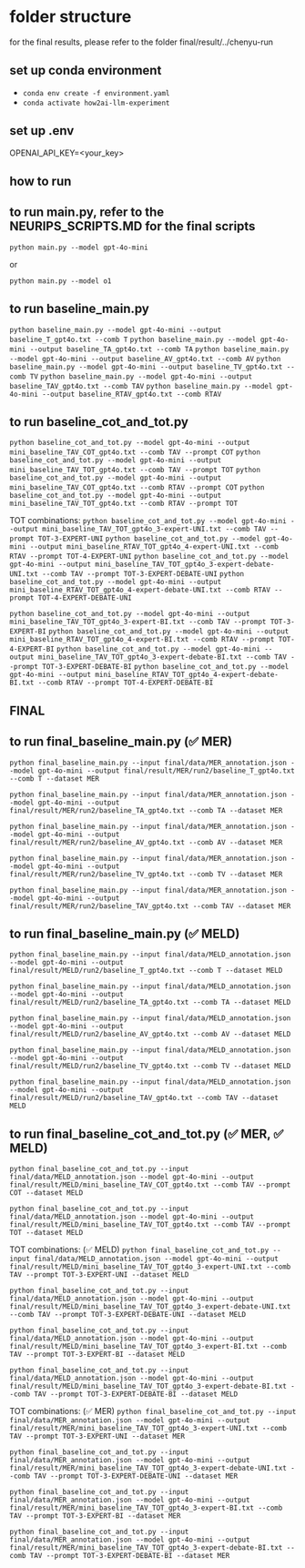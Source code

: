 # folder structure

for the final results, please refer to the folder final/result/../chenyu-run

## set up conda environment

- `conda env create -f environment.yaml`
- `conda activate how2ai-llm-experiment`

## set up .env

OPENAI_API_KEY=<your_key>

## how to run

## to run main.py, refer to the NEURIPS_SCRIPTS.MD for the final scripts

`python main.py --model gpt-4o-mini`

or

`python main.py --model o1`

## to run baseline_main.py

`python baseline_main.py --model gpt-4o-mini --output baseline_T_gpt4o.txt --comb T`
`python baseline_main.py --model gpt-4o-mini --output baseline_TA_gpt4o.txt --comb TA`
`python baseline_main.py --model gpt-4o-mini --output baseline_AV_gpt4o.txt --comb AV`
`python baseline_main.py --model gpt-4o-mini --output baseline_TV_gpt4o.txt --comb TV`
`python baseline_main.py --model gpt-4o-mini --output baseline_TAV_gpt4o.txt --comb TAV`
`python baseline_main.py --model gpt-4o-mini --output baseline_RTAV_gpt4o.txt --comb RTAV`

## to run baseline_cot_and_tot.py

`python baseline_cot_and_tot.py --model gpt-4o-mini --output mini_baseline_TAV_COT_gpt4o.txt --comb TAV --prompt COT`
`python baseline_cot_and_tot.py --model gpt-4o-mini --output mini_baseline_TAV_TOT_gpt4o.txt --comb TAV --prompt TOT`
`python baseline_cot_and_tot.py --model gpt-4o-mini --output mini_baseline_TAV_COT_gpt4o.txt --comb RTAV --prompt COT`
`python baseline_cot_and_tot.py --model gpt-4o-mini --output mini_baseline_TAV_TOT_gpt4o.txt --comb RTAV --prompt TOT`

TOT combinations:
`python baseline_cot_and_tot.py --model gpt-4o-mini --output mini_baseline_TAV_TOT_gpt4o_3-expert-UNI.txt --comb TAV --prompt TOT-3-EXPERT-UNI`
`python baseline_cot_and_tot.py --model gpt-4o-mini --output mini_baseline_RTAV_TOT_gpt4o_4-expert-UNI.txt --comb RTAV --prompt TOT-4-EXPERT-UNI`
`python baseline_cot_and_tot.py --model gpt-4o-mini --output mini_baseline_TAV_TOT_gpt4o_3-expert-debate-UNI.txt --comb TAV --prompt TOT-3-EXPERT-DEBATE-UNI`
`python baseline_cot_and_tot.py --model gpt-4o-mini --output mini_baseline_RTAV_TOT_gpt4o_4-expert-debate-UNI.txt --comb RTAV --prompt TOT-4-EXPERT-DEBATE-UNI`

`python baseline_cot_and_tot.py --model gpt-4o-mini --output mini_baseline_TAV_TOT_gpt4o_3-expert-BI.txt --comb TAV --prompt TOT-3-EXPERT-BI`
`python baseline_cot_and_tot.py --model gpt-4o-mini --output mini_baseline_RTAV_TOT_gpt4o_4-expert-BI.txt --comb RTAV --prompt TOT-4-EXPERT-BI`
`python baseline_cot_and_tot.py --model gpt-4o-mini --output mini_baseline_TAV_TOT_gpt4o_3-expert-debate-BI.txt --comb TAV --prompt TOT-3-EXPERT-DEBATE-BI`
`python baseline_cot_and_tot.py --model gpt-4o-mini --output mini_baseline_RTAV_TOT_gpt4o_4-expert-debate-BI.txt --comb RTAV --prompt TOT-4-EXPERT-DEBATE-BI`

## FINAL

## to run final_baseline_main.py (✅ MER)

`python final_baseline_main.py --input final/data/MER_annotation.json --model gpt-4o-mini --output final/result/MER/run2/baseline_T_gpt4o.txt --comb T --dataset MER`

`python final_baseline_main.py --input final/data/MER_annotation.json --model gpt-4o-mini --output final/result/MER/run2/baseline_TA_gpt4o.txt --comb TA --dataset MER`

`python final_baseline_main.py --input final/data/MER_annotation.json --model gpt-4o-mini --output final/result/MER/run2/baseline_AV_gpt4o.txt --comb AV --dataset MER`

`python final_baseline_main.py --input final/data/MER_annotation.json --model gpt-4o-mini --output final/result/MER/run2/baseline_TV_gpt4o.txt --comb TV --dataset MER`

`python final_baseline_main.py --input final/data/MER_annotation.json --model gpt-4o-mini --output final/result/MER/run2/baseline_TAV_gpt4o.txt --comb TAV --dataset MER`

## to run final_baseline_main.py (✅ MELD)

`python final_baseline_main.py --input final/data/MELD_annotation.json --model gpt-4o-mini --output final/result/MELD/run2/baseline_T_gpt4o.txt --comb T --dataset MELD`

`python final_baseline_main.py --input final/data/MELD_annotation.json --model gpt-4o-mini --output final/result/MELD/run2/baseline_TA_gpt4o.txt --comb TA --dataset MELD`

`python final_baseline_main.py --input final/data/MELD_annotation.json --model gpt-4o-mini --output final/result/MELD/run2/baseline_AV_gpt4o.txt --comb AV --dataset MELD`

`python final_baseline_main.py --input final/data/MELD_annotation.json --model gpt-4o-mini --output final/result/MELD/run2/baseline_TV_gpt4o.txt --comb TV --dataset MELD`

`python final_baseline_main.py --input final/data/MELD_annotation.json --model gpt-4o-mini --output final/result/MELD/run2/baseline_TAV_gpt4o.txt --comb TAV --dataset MELD`

## to run final_baseline_cot_and_tot.py (✅ MER, ✅ MELD)

`python final_baseline_cot_and_tot.py --input final/data/MELD_annotation.json --model gpt-4o-mini --output final/result/MELD/mini_baseline_TAV_COT_gpt4o.txt --comb TAV --prompt COT --dataset MELD`

`python final_baseline_cot_and_tot.py --input final/data/MELD_annotation.json --model gpt-4o-mini --output final/result/MELD/mini_baseline_TAV_TOT_gpt4o.txt --comb TAV --prompt TOT --dataset MELD`

TOT combinations: (✅ MELD)
`python final_baseline_cot_and_tot.py --input final/data/MELD_annotation.json --model gpt-4o-mini --output final/result/MELD/mini_baseline_TAV_TOT_gpt4o_3-expert-UNI.txt --comb TAV --prompt TOT-3-EXPERT-UNI --dataset MELD`

`python final_baseline_cot_and_tot.py --input final/data/MELD_annotation.json --model gpt-4o-mini --output final/result/MELD/mini_baseline_TAV_TOT_gpt4o_3-expert-debate-UNI.txt --comb TAV --prompt TOT-3-EXPERT-DEBATE-UNI --dataset MELD`

`python final_baseline_cot_and_tot.py --input final/data/MELD_annotation.json --model gpt-4o-mini --output final/result/MELD/mini_baseline_TAV_TOT_gpt4o_3-expert-BI.txt --comb TAV --prompt TOT-3-EXPERT-BI --dataset MELD`

`python final_baseline_cot_and_tot.py --input final/data/MELD_annotation.json --model gpt-4o-mini --output final/result/MELD/mini_baseline_TAV_TOT_gpt4o_3-expert-debate-BI.txt --comb TAV --prompt TOT-3-EXPERT-DEBATE-BI --dataset MELD`

TOT combinations: (✅ MER)
`python final_baseline_cot_and_tot.py --input final/data/MER_annotation.json --model gpt-4o-mini --output final/result/MER/mini_baseline_TAV_TOT_gpt4o_3-expert-UNI.txt --comb TAV --prompt TOT-3-EXPERT-UNI --dataset MER`

`python final_baseline_cot_and_tot.py --input final/data/MER_annotation.json --model gpt-4o-mini --output final/result/MER/mini_baseline_TAV_TOT_gpt4o_3-expert-debate-UNI.txt --comb TAV --prompt TOT-3-EXPERT-DEBATE-UNI --dataset MER`

`python final_baseline_cot_and_tot.py --input final/data/MER_annotation.json --model gpt-4o-mini --output final/result/MER/mini_baseline_TAV_TOT_gpt4o_3-expert-BI.txt --comb TAV --prompt TOT-3-EXPERT-BI --dataset MER`

`python final_baseline_cot_and_tot.py --input final/data/MER_annotation.json --model gpt-4o-mini --output final/result/MER/mini_baseline_TAV_TOT_gpt4o_3-expert-debate-BI.txt --comb TAV --prompt TOT-3-EXPERT-DEBATE-BI --dataset MER`
